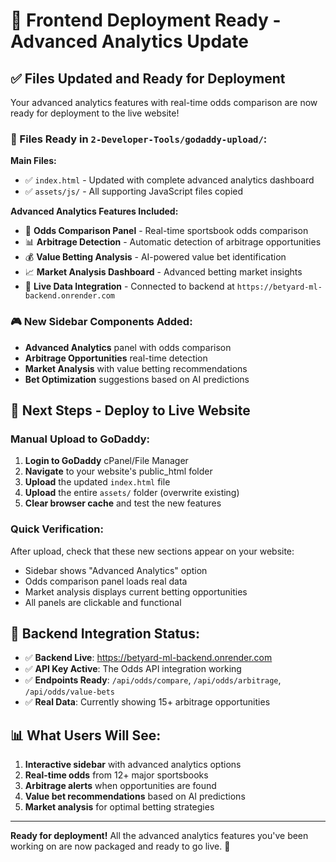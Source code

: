 # 🚀 Frontend Deployment Ready - Advanced Analytics Update

## ✅ Files Updated and Ready for Deployment

Your advanced analytics features with real-time odds comparison are now ready for deployment to the live website!

### 📁 Files Ready in `2-Developer-Tools/godaddy-upload/`:

**Main Files:**
- ✅ `index.html` - Updated with complete advanced analytics dashboard
- ✅ `assets/js/` - All supporting JavaScript files copied

**Advanced Analytics Features Included:**
- 🎯 **Odds Comparison Panel** - Real-time sportsbook odds comparison
- 📊 **Arbitrage Detection** - Automatic detection of arbitrage opportunities  
- 💰 **Value Betting Analysis** - AI-powered value bet identification
- 📈 **Market Analysis Dashboard** - Advanced betting market insights
- 🔄 **Live Data Integration** - Connected to backend at `https://betyard-ml-backend.onrender.com`

### 🎮 New Sidebar Components Added:
- **Advanced Analytics** panel with odds comparison
- **Arbitrage Opportunities** real-time detection
- **Market Analysis** with value betting recommendations
- **Bet Optimization** suggestions based on AI predictions

## 🚀 Next Steps - Deploy to Live Website

### Manual Upload to GoDaddy:
1. **Login to GoDaddy** cPanel/File Manager
2. **Navigate** to your website's public_html folder
3. **Upload** the updated `index.html` file
4. **Upload** the entire `assets/` folder (overwrite existing)
5. **Clear browser cache** and test the new features

### Quick Verification:
After upload, check that these new sections appear on your website:
- Sidebar shows "Advanced Analytics" option
- Odds comparison panel loads real data
- Market analysis displays current betting opportunities
- All panels are clickable and functional

## 🔗 Backend Integration Status:
- ✅ **Backend Live**: https://betyard-ml-backend.onrender.com
- ✅ **API Key Active**: The Odds API integration working
- ✅ **Endpoints Ready**: `/api/odds/compare`, `/api/odds/arbitrage`, `/api/odds/value-bets`
- ✅ **Real Data**: Currently showing 15+ arbitrage opportunities

## 📊 What Users Will See:
1. **Interactive sidebar** with advanced analytics options
2. **Real-time odds** from 12+ major sportsbooks
3. **Arbitrage alerts** when opportunities are found
4. **Value bet recommendations** based on AI predictions
5. **Market analysis** for optimal betting strategies

---
**Ready for deployment!** All the advanced analytics features you've been working on are now packaged and ready to go live. 🎉